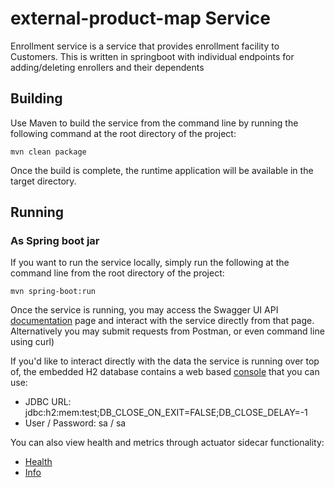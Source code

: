 # external-product-map Service
Enrollment service is a service that provides enrollment facility to Customers. This is written in springboot with individual endpoints for adding/deleting enrollers and their dependents


## Building
Use Maven to build the service from the command line by running the following command at the root directory
of the project:

`mvn clean package`

Once the build is complete, the runtime application will be available in the target directory.

## Running
### As Spring boot jar
If you want to run the service locally, simply run the following at the command line from the root directory
of the project:

`mvn spring-boot:run`

Once the service is running, you may access the Swagger UI API [documentation](http://localhost:8080/swagger-ui.html)
page and interact with the service directly from that page.  Alternatively you may submit requests from Postman, 
or even command line using curl)

If you'd like to interact directly with the data the service is running over top of, the embedded H2 database contains
a web based [console](http://localhost:8080/h2-console) that you can use:
- JDBC URL: jdbc:h2:mem:test;DB_CLOSE_ON_EXIT=FALSE;DB_CLOSE_DELAY=-1
- User / Password: sa / sa

You can also view health and metrics through actuator sidecar functionality:
- [Health](http://localhost:8080/actuator/health)
- [Info](http://localhost:8080/actuator/info)